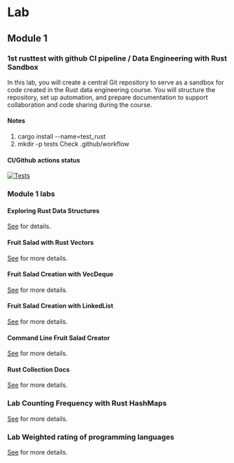 # Lab

## Module 1

### 1st rusttest with github CI pipeline / Data Engineering with Rust Sandbox

In this lab, you will create a central Git repository to serve as a sandbox for code created in the Rust data engineering course. You will structure the repository, set up automation, and prepare documentation to support collaboration and code sharing during the course.

#### Notes
1. cargo install --name=test_rust
2. mkdir -p tests
Check .github/workflow

#### CI/Github actions status
[![Tests](https://github.com/rojala/test_rst_mod_/actions/workflows/test.yml/badge.svg)](https://github.com/rojala/test_rst_mod_/actions/workflows/test.yml)


### Module 1 labs
#### Exploring Rust Data Structures
[See](module1/lab1_rust_data_structures/README.md) for details.

#### Fruit Salad with Rust Vectors
[See](module1/fruit-salad/Readme.md) for more details.

#### Fruit Salad Creation with VecDeque
[See](module1/fruit-salad-vecdeq/Readme.md) for more details.

#### Fruit Salad Creation with LinkedList
[See](module1/fruit-salad-linkedlist/Readme.md) for more details.

#### Command Line Fruit Salad Creator
[See](module1/fruit-salad-cli/Readme.md) for more details.

#### Rust Collection Docs
[See](module1/rust-collection-docs/Readme.md) for more details.

### Lab Counting Frequency with Rust HashMaps
[See](module1/counting-frequency/Readme.md) for more details.

### Lab Weighted rating of programming languages
[See](module1/weighted-rating-of-programminglanguages/Readme.md) for more details.
